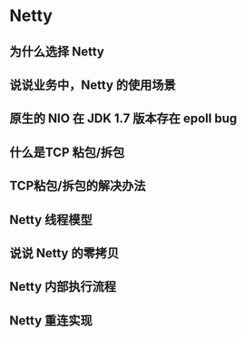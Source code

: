 # Netty

## 为什么选择 Netty

## 说说业务中，Netty 的使用场景

## 原生的 NIO 在 JDK 1.7 版本存在 epoll bug

## 什么是TCP 粘包/拆包

## TCP粘包/拆包的解决办法

## Netty 线程模型

## 说说 Netty 的零拷贝

## Netty 内部执行流程

## Netty 重连实现